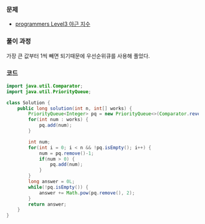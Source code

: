 ### 문제

- [programmers Level3 야근 지수](https://programmers.co.kr/learn/courses/30/lessons/12927)

### 풀이 과정

가장 큰 값부터 1씩 빼면 되기때문에 우선순위큐를 사용해 풀었다.

### 코드

```java
import java.util.Comparator;
import java.util.PriorityQueue;

class Solution {
    public long solution(int n, int[] works) {
        PriorityQueue<Integer> pq = new PriorityQueue<>(Comparator.reverseOrder());
        for(int num : works) {
            pq.add(num);
        }

        int num;
        for(int i = 0; i < n && !pq.isEmpty(); i++) {
            num = pq.remove()-1;
            if(num > 0) {
                pq.add(num);
            }
        }
        long answer = 0L;
        while(!pq.isEmpty()) {
            answer += Math.pow(pq.remove(), 2);
        }
        return answer;
    }
}
```

